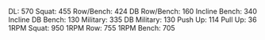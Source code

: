 DL: 570
 Squat: 455
 Row/Bench: 424
 DB Row/Bench: 160
 Incline Bench: 340
 Incline DB Bench: 130
 Military: 335
 DB Military: 130
 Push Up: 114
 Pull Up: 36
 1RPM Squat: 950
 1RPM Row: 755
 1RPM Bench: 705
